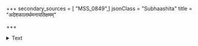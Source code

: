 +++
secondary_sources = [ "MSS_0849",]
jsonClass = "Subhaashita"
title = "अदेशकालार्थमनायतिक्षमम्"

+++

<details><summary>Text</summary>

अदेशकालार्थमनायतिक्षमं यदप्रियं लाघवकारि चात्मनः।  
विचिन्त्य बुद्ध्या मुहुरप्यवैम्यहं न तद्वचो हालहलं हि तद्विषम्॥
</details>
